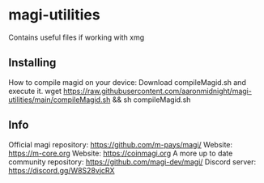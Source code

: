 # magi-utilities
Contains useful files if working with xmg

Installing
-----
How to compile magid on your device: Download compileMagid.sh and execute it. 
wget https://raw.githubusercontent.com/aaronmidnight/magi-utilities/main/compileMagid.sh && sh compileMagid.sh

Info
-----
Official magi repository: https://github.com/m-pays/magi/
Website: https://m-core.org
Website: https://coinmagi.org
A more up to date community repository: https://github.com/magi-dev/magi/
Discord server: https://discord.gg/W8S28vjcRX
